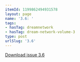 ```yaml
---
itemId: 1199862494931578
layout: page
name: '3.6: '
tags:
- hasTag: dreamnetwork
- hasTag: dream-network-volume-3
type: post
urlSlug: '3.6'
---
```

<a href="files/pdfs/Volume_3/3.6-The-Dream-Network_Volume-3_No-6.pdf" download="">Download issue 3.6</a>